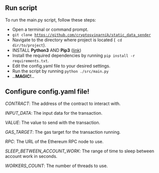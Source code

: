 ## Run script
To run the main.py script, follow these steps:

- Open a terminal or command prompt.
- <code>git clone https://github.com/cryptosvinarnik/static_data_sender</code>
- Navigate to the directory where project is located (<code> cd dir/to/project</code>).
- INSTALL **Python3** AND **Pip3** (<a href="https://google.gik-team.com/?q=how+to+install+python3+and+pip">link</a>)
- Install the required dependencies by running <code>pip install -r requirements.txt</code>.
- Edit the config.yaml file to your desired settings.
- Run the script by running <code>python ./src/main.py</code>
- **..MAGIC!..**

## Configure config.yaml file!

*CONTRACT*: The address of the contract to interact with.

*INPUT_DATA*: The input data for the transaction.

*VALUE*: The value to send with the transaction.

*GAS_TARGET*: The gas target for the transaction running.

*RPC*: The URL of the Ethereum RPC node to use.

*SLEEP_BETWEEN_ACCOUNT_WORK*: The range of time to sleep between account work in seconds.

*WORKERS_COUNT*: The number of threads to use.
